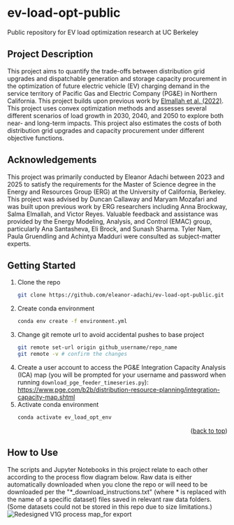 # ev-load-opt-public
Public repository for EV load optimization research at UC Berkeley

## Project Description
This project aims to quantify the trade-offs between distribution grid upgrades and dispatchable generation and storage capacity procurement in the optimization of future electric vehicle (EV) charging demand in the service territory of Pacific Gas and Electric Company (PG&E) in Northern California. This project builds upon previous work by [Elmallah et al. (2022)](https://iopscience.iop.org/article/10.1088/2634-4505/ac949c/meta). This project uses convex optimization methods and assesses several different scenarios of load growth in 2030, 2040, and 2050 to explore both near- and long-term impacts. This project also estimates the costs of both distribution grid upgrades and capacity procurement under different objective functions.

## Acknowledgements
This project was primarily conducted by Eleanor Adachi between 2023 and 2025 to satisfy the requirements for the Master of Science degree in the Energy and Resources Group (ERG) at the University of California, Berkeley. This project was advised by Duncan Callaway and Maryam Mozafari and was built upon previous work by ERG researchers including Anna Brockway, Salma Elmallah, and Victor Reyes. Valuable feedback and assistance was provided by the Energy Modeling, Analysis, and Control (EMAC) group, particularly Ana Santasheva, Eli Brock, and Sunash Sharma. Tyler Nam, Paula Gruendling and Achintya Madduri were consulted as subject-matter experts.

## Getting Started

1. Clone the repo
   ```sh
   git clone https://github.com/eleanor-adachi/ev-load-opt-public.git
   ```
2. Create conda environment
   ```sh
   conda env create -f environment.yml
   ```
3. Change git remote url to avoid accidental pushes to base project
   ```sh
   git remote set-url origin github_username/repo_name
   git remote -v # confirm the changes
   ```
4. Create a user account to access the PG&E Integration Capacity Analysis (ICA) map (you will be prompted for your username and password when running `download_pge_feeder_timeseries.py`): https://www.pge.com/b2b/distribution-resource-planning/integration-capacity-map.shtml
5. Activate conda environment
   ```sh
   conda activate ev_load_opt_env
   ```

<p align="right">(<a href="#readme-top">back to top</a>)</p>

## How to Use

The scripts and Jupyter Notebooks in this project relate to each other according to the process flow diagram below. Raw data is either automatically downloaded when you clone the repo or will need to be downloaded per the "*_download_instructions.txt" (where * is replaced with the name of a specific dataset) files saved in relevant raw data folders. (Some datasets could not be stored in this repo due to size limitations.)
![Redesigned V1G process map_for export](https://github.com/user-attachments/assets/9a8147a4-a5b3-4c15-a54b-6d49031300ef)

